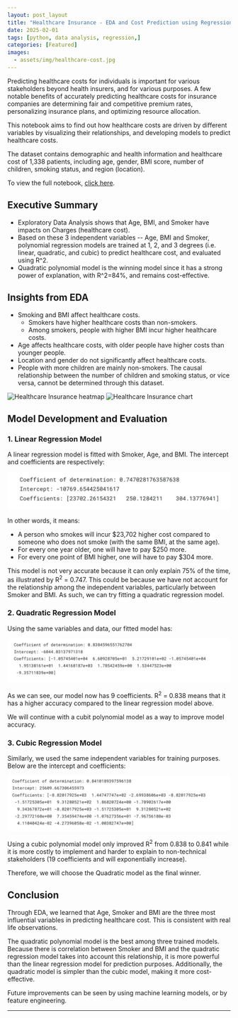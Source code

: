 ```yaml
---
layout: post_layout
title: "Healthcare Insurance - EDA and Cost Prediction using Regression Models"
date: 2025-02-01
tags: [python, data analysis, regression,]
categories: [Featured]
images:
  - assets/img/healthcare-cost.jpg
---
```


Predicting healthcare costs for individuals is important for various stakeholders beyond health insurers, and for various purposes. A few notable benefits of accurately predicting healthcare costs for insurance companies are determining fair and competitive premium rates, personalizing insurance plans, and optimizing resource allocation.

This notebook aims to find out how healthcare costs are driven by different variables by visualizing their relationships, and developing models to predict healthcare costs. 

The dataset contains demographic and health information and healthcare cost of 1,338 patients, including age, gender, BMI score, number of children, smoking status, and region (location).

To view the full notebook, [click here](https://github.com/Hoale2908/healthcare_insurance/blob/main/health-insurance-eda.ipynb).

## Executive Summary  
 - Exploratory Data Analysis shows that Age, BMI, and Smoker have impacts on Charges (healthcare cost).
 - Based on these 3 independent variables -- Age, BMI and Smoker, polynomial regression models are trained at 1, 2, and 3 degrees (i.e. linear, quadratic, and cubic) to predict healthcare cost, and evaluated using R^2. 
 - Quadratic polynomial model is the winning model since it has a strong power of explanation, with R^2=84%, and remains cost-effective.


## Insights from EDA  
- Smoking and BMI affect healthcare costs. 
  - Smokers have higher healthcare costs than non-smokers.
  - Among smokers, people with higher BMI incur higher healthcare costs.
- Age affects healthcare costs, with older people have higher costs than younger people.
- Location and gender do not significantly affect healthcare costs.
- People with more children are mainly non-smokers. The causal relationship between the number of children and smoking status, or vice versa, cannot be determined through this dataset.

<img src="https://www.kaggleusercontent.com/kf/220315349/eyJhbGciOiJkaXIiLCJlbmMiOiJBMTI4Q0JDLUhTMjU2In0..x5iwbCXsePY2NSWay9FPWQ.CEuUpIazfDstwWgagDyk3jyRIzKNPDUbwA4JIIma-FL4fFcPmeLUobKTI1maDu92vI8doam7ZXINX-z1cwmsWIfxhLvCxZhbMqtCGrOTxeeMbbkIQX9YFay4sXJ7XrRDsDeXuwXb1OeTZAFeSS1AmYObUzl3A8ed4PrhRRfO30UXdzh8Y3NoDksLMpaMxLpxOPeCRg7Mt5am-F-QuFm6dGod4JeEKel5tuLdLEYi4gHMeBHY7KF-xcpW1to8WWWsS7xaud_UC4147HDp6R6iCeItAHWglC79OhK52hVDfJfU4usS6zLHgKBSkmDvtT-P64LMtOms-nB27cG2bELEEHo_qet1aKkgHzUBlqZNZE7sMCNIddniCRqnkytGPmIp5sMPQbf9OVhYE5zeGNbgZQ1W-Hxwk1nQYmQR5vz3AncZZ1Ct663Iu42RmaGtfyptXvV7jMviWie_uXyGIPDWxySA9pn_eb6Lsyx_UKEkvs3ke7IdTPzpDRPCN1Ic2gFDiHR3RHRr1LcRtQb5gZplaeMk1N2DG7PjH-9BV2WboX03_sYcE3L_OZu7D9bklTXFLJDlpKOOva-7DGP3U10TK9xdfSBxJtd7KaUt7o9csl3ITIsDOX9Oq5lWwi4gHpXD8hOI5IHR_NnToE59JaMIsiv6ow_lSsq5UrE8sgCvoGc.GG4IjMAvxJgr_z9MNgZ6Ag/__results___files/__results___16_0.png" alt="Healthcare Insurance heatmap" class="post-image">

<img src="https://www.kaggleusercontent.com/kf/220315349/eyJhbGciOiJkaXIiLCJlbmMiOiJBMTI4Q0JDLUhTMjU2In0..x5iwbCXsePY2NSWay9FPWQ.CEuUpIazfDstwWgagDyk3jyRIzKNPDUbwA4JIIma-FL4fFcPmeLUobKTI1maDu92vI8doam7ZXINX-z1cwmsWIfxhLvCxZhbMqtCGrOTxeeMbbkIQX9YFay4sXJ7XrRDsDeXuwXb1OeTZAFeSS1AmYObUzl3A8ed4PrhRRfO30UXdzh8Y3NoDksLMpaMxLpxOPeCRg7Mt5am-F-QuFm6dGod4JeEKel5tuLdLEYi4gHMeBHY7KF-xcpW1to8WWWsS7xaud_UC4147HDp6R6iCeItAHWglC79OhK52hVDfJfU4usS6zLHgKBSkmDvtT-P64LMtOms-nB27cG2bELEEHo_qet1aKkgHzUBlqZNZE7sMCNIddniCRqnkytGPmIp5sMPQbf9OVhYE5zeGNbgZQ1W-Hxwk1nQYmQR5vz3AncZZ1Ct663Iu42RmaGtfyptXvV7jMviWie_uXyGIPDWxySA9pn_eb6Lsyx_UKEkvs3ke7IdTPzpDRPCN1Ic2gFDiHR3RHRr1LcRtQb5gZplaeMk1N2DG7PjH-9BV2WboX03_sYcE3L_OZu7D9bklTXFLJDlpKOOva-7DGP3U10TK9xdfSBxJtd7KaUt7o9csl3ITIsDOX9Oq5lWwi4gHpXD8hOI5IHR_NnToE59JaMIsiv6ow_lSsq5UrE8sgCvoGc.GG4IjMAvxJgr_z9MNgZ6Ag/__results___files/__results___21_0.png" alt="Healthcare Insurance chart" class="post-image">


## Model Development and Evaluation

### 1. Linear Regression Model

A linear regression model is fitted with Smoker, Age, and BMI. The intercept and coefficients are respectively:

<img src="https://github.com/Hoale2908/healthcare_insurance/blob/main/LR%20model.png" alt="linear model" class="post-image">

In other words, it means: 
- A person who smokes will incur $23,702 higher cost compared to someone who does not smoke (with the same BMI, at the same age).
- For every one year older, one will have to pay $250 more.
- For every one point of BMI higher, one will have to pay $304 more.

This model is not very accurate because it can only explain 75% of the time, as illustrated by R<sup>2</sup> = 0.747. This could be because we have not account for the relationship among the independent variables, particularly between Smoker and BMI. As such, we can try fitting a quadratic regression model.


### 2. Quadratic Regression Model

Using the same variables and data, our fitted model has:

<img src="https://github.com/Hoale2908/healthcare_insurance/blob/main/quadratic%20model.png" class="post-image">

As we can see, our model now has 9 coefficients. R<sup>2</sup> = 0.838 means that it has a higher accuracy compared to the linear regression model above.

We will continue with a cubit polynomial model as a way to improve model accuracy.


### 3. Cubic Regression Model

Similarly, we used the same independent variables for training purposes. Below are the intercept and coefficients:

<img src="https://github.com/Hoale2908/healthcare_insurance/blob/main/cubic%20model.png" alt="cubic model" class="post-image">

Using a cubic polynomial model only improved R<sup>2</sup> from 0.838 to 0.841 while it is more costly to implement and harder to explain to non-technical stakeholders (19 coefficients and will exponentially increase).

Therefore, we will choose the Quadratic model as the final winner.

## Conclusion

Through EDA, we learned that Age, Smoker and BMI are the three most influential variables in predicting healthcare cost. This is consistent with real life observations.

The quadratic polynomial model is the best among three trained models. Because there is correlation between Smoker and BMI and the quadratic regression model takes into account this relationship, it is more powerful than the linear regression model for prediction purposes. Additionally, the quadratic model is simpler than the cubic model, making it more cost-effective.

Future improvements can be seen by using machine learning models, or by feature engineering.

___